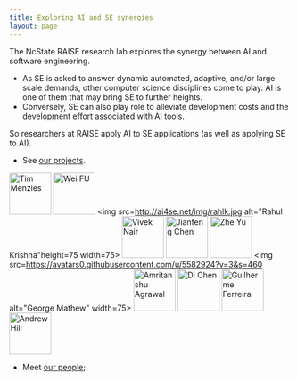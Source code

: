 ```yaml
---
title: Exploring AI and SE synergies 
layout: page
---
```


The NcState RAISE research lab explores the synergy between AI and
software engineering.

+ As SE is asked to answer
  dynamic automated, adaptive, and/or large scale
  demands, other computer science disciplines come to
  play. AI is one of them that may bring SE to further
  heights.
+ Conversely, SE can also play role to
  alleviate development costs and the development
  effort associated with AI tools.

So researchers at RAISE apply AI to SE applications (as well as
applying SE to AI). 

+ See [our projects](projects).

<a href=http://ai4se.net/people/2014/10/06/Tim-Menzies/> <img src=http://ai4se.net/img/timm.png alt="Tim Menzies" height=75 width=75></a>
<img src=http://ai4se.net/img/wei.jpg alt="Wei FU" height=75 width=75>
<img src=http://ai4se.net/img/rahlk.jpg alt="Rahul Krishna"height=75 width=75>
<img src=http://ai4se.net/img/vivek.jpg alt="Vivek Nair" height=75 width=75>
<img src=http://ai4se.net/img/chen.jpg alt="Jianfeng Chen" height=75 width=75>
<img src=http://ai4se.net/img/Zhe.jpg alt="Zhe Yu" height=75  width=75>
<img src=https://avatars0.githubusercontent.com/u/5582924?v=3&s=460 alt="George Mathew" width=75>
<img src=http://static.wixstatic.com/media/1bf308_01e141375f454173b368feb66f3ee865.png_srz_p_325_348_75_22_0.50_1.20_0.00_png_srz alt="Amritanshu Agrawal" height=75 width=75>
<img src=http://dichen.me/images/Jack.jpg alt="Di Chen" height=75 width=75>
<img src=http://www4.ncsu.edu/~gferrei/Foto.jpg alt="Guilherme Ferreira" height=75 width=75>
<img src=http://ai4se.net/img/hill.jpg alt="Andrew Hill" height=75 width=75>

+ Meet [our people](people);

